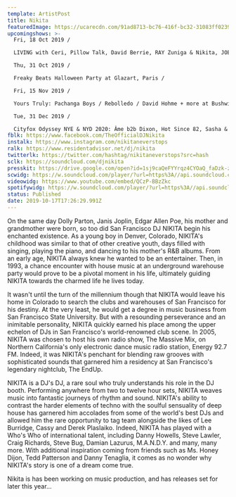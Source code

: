 ```yaml
---
template: ArtistPost
title: Nikita
featuredImage: https://ucarecdn.com/91ad8713-bc76-416f-bc32-31083ff02396/-/crop/1074x389/85,0/-/preview/
upcomingshows: >-
  Fri, 18 Oct 2019 /

  LIVING with Ceri, Pillow Talk, David Berrie, RAY Zuniga & Nikita, JOE Foxton at Duke Of Tokyo, Amsterdam /

  Thu, 31 Oct 2019 /

  Freaky Beats Halloween Party at Glazart, Paris /

  Fri, 15 Nov 2019 /

  Yours Truly: Pachanga Boys / Rebolledo / David Hohme + more at Bushwick Location, New York /

  Tue, 31 Dec 2019 /

  Cityfox Odyssey NYE & NYD 2020: Âme b2b Dixon, Hot Since 82, Sasha & John Digweed & More at Avant Gardner, New York 
fblk: https://www.facebook.com/TheOfficialDJNikita
instalk: https://www.instagram.com/nikitaneverstops
ralk: https://www.residentadvisor.net/dj/nikita
twitterlk: https://twitter.com/hashtag/nikitaneverstops?src=hash
sclk: https://soundcloud.com/djnikita
presskit: https://drive.google.com/open?id=1sj9caQeFYYrqz4CYOaQ_faDzk-zS27RI
scwidg: https://w.soundcloud.com/player/?url=https%3A//api.soundcloud.com/tracks/669280790&color=%23ff5500&auto_play=false&hide_related=false&show_comments=true&show_user=true&show_reposts=false&show_teaser=true&visual=true
videowidg: https://www.youtube.com/embed/QCzP-BBzZkc
spotifywidg: https://w.soundcloud.com/player/?url=https%3A//api.soundcloud.com/tracks/619795836&color=%23ff5500&auto_play=false&hide_related=false&show_comments=true&show_user=true&show_reposts=false&show_teaser=true&visual=true
status: Published
date: 2019-10-17T17:26:29.991Z
---
```

On the same day Dolly Parton, Janis Joplin, Edgar Allen Poe, his mother and grandmother were born, so too did San Francisco DJ NIKITA begin his enchanted existence. As a young boy in Denver, Colorado, NIKITA's childhood was similar to that of other creative youth, days filled with singing, playing the piano, and dancing to his mother's R&B albums. From an early age, NIKITA always knew he wanted to be an entertainer. Then, in 1993, a chance encounter with house music at an underground warehouse party would prove to be a pivotal moment in his life, ultimately guiding NIKITA towards the charmed life he lives today.



It wasn't until the turn of the millennium though that NIKITA would leave his home in Colorado to search the clubs and warehouses of San Francisco for his destiny. At the very least, he would get a degree in music business from San Francisco State University. But with a resounding perseverance and an inimitable personality, NIKITA quickly earned his place among the upper echelon of DJs in San Francisco's world-renowned club scene. In 2005, NIKITA was chosen to host his own radio show, The Massive Mix, on Northern California's only electronic dance music radio station, Energy 92.7 FM. Indeed, it was NIKITA's penchant for blending raw grooves with sophisticated sounds that garnered him a residency at San Francisco's legendary nightclub, The EndUp.



NIKITA is a DJ's DJ, a rare soul who truly understands his role in the DJ booth. Performing anywhere from two to twelve hour sets, NIKITA weaves music into fantastic journeys of rhythm and sound. NIKITA's ability to contrast the harder elements of techno with the soulful sensuality of deep house has garnered him accolades from some of the world's best DJs and allowed him the rare opportunity to tag team alongside the likes of Lee Burridge, Cassy and Derek Plaslaiko. Indeed, NIKITA has played with a Who's Who of international talent, including Danny Howells, Steve Lawler, Craig Richards, Steve Bug, Damian Lazurus, M.A.N.D.Y. and many, many more. With additional inspiration coming from friends such as Ms. Honey Dijon, Tedd Patterson and Danny Tenaglia, it comes as no wonder why NIKITA's story is one of a dream come true.



Nikita is has been working on music production, and has releases set for later this year...
